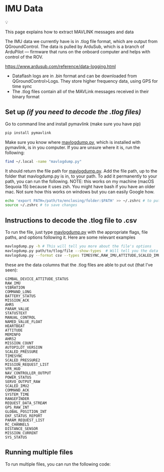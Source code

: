 # IMU Data

<aside>
💡

This page explains how to extract MAVLINK messages and data

</aside>

The IMU data we currently have is in .tlog file format, which are output from QGroundControl. The data is pulled by ArduSub, which is a branch of ArduPilot — firmware that runs on the onboard computer and helps with control of the ROV. 

https://www.ardusub.com/reference/data-logging.html

- Dataflash logs are in .bin format and can be downloaded from QGroundControl>Logs. They store higher frequency data, using GPS for time sync
- The .tlog files contain all of the MAVLink messages received in their binary format

## Set up *(if you need to decode the .tlog files)*

Go to command line and install pymavlink (make sure you have pip)

```bash
pip install pymavlink
```

Make sure you know where [mavlogdump.py](http://mavlogdump.py), which is installed with pymavlink, is in you computer. If you are unsure where it is, run the following:

```bash
find ~/.local -name "mavlogdump.py"
```

It should return the file path for [mavlogdump.py](http://mavlogdump.py). Add the file path, up to the folder that mavlogdump.py is in, to your path. To add it permanently to your path, you can run the following. NOTE: this works on my machine (macOS Sequoia 15) because it uses zsh. You might have bash if you have an older mac. Not sure how this works on windows but you can easily Google how. 

```bash
echo 'export PATH=/path/to/enclosing/folder:$PATH' >> ~/.zshrc # to put this in your terminal path file
source ~/.zshrc # to save changes
```

## Instructions to decode the .tlog file to .csv

To run the file, just type [mavlogdump.py](http://mavlogdump.py) with the appropriate flags, file paths, and options following it. Here are some relevant examples

```bash
mavlogdump.py -h # This will tell you more about the file's options
mavlogdump.py path/to/tlog/file --show-types  # Will tell you the data columns that the tlog file has
mavlogdump.py --format csv --types TIMESYNC,RAW_IMU,ATTITUDE,SCALED_IMU2,GPS_RAW_INT,GLOBAL_POSITION_INT  path/to/file.tlog > output/path/file.csv #This will put out these types into an output .csv file  
```

these are the data columns that the .tlog files are able to put out (that I’ve seen):

```
GIMBAL_DEVICE_ATTITUDE_STATUS
RAW_IMU
VIBRATION
COMMAND_LONG
BATTERY_STATUS
MISSION_ACK
AHRS
PARAM_VALUE
STATUSTEXT
MANUAL_CONTROL
NAMED_VALUE_FLOAT
HEARTBEAT
ATTITUDE
MEMINFO
AHRS2
MISSION_COUNT
AUTOPILOT_VERSION
SCALED_PRESSURE
TIMESYNC
SCALED_PRESSURE2
MISSION_REQUEST_LIST
VFR_HUD
NAV_CONTROLLER_OUTPUT
POWER_STATUS
SERVO_OUTPUT_RAW
SCALED_IMU2
COMMAND_ACK
SYSTEM_TIME
RANGEFINDER
REQUEST_DATA_STREAM
GPS_RAW_INT
GLOBAL_POSITION_INT
EKF_STATUS_REPORT
PARAM_REQUEST_LIST
RC_CHANNELS
DISTANCE_SENSOR
MISSION_CURRENT
SYS_STATUS
```

## Running multiple files

To run multiple files, you can run the following code:
